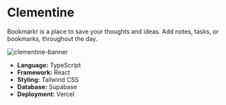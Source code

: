 # Clementine

Bookmarkr is a place to save your thoughts and ideas. Add notes, tasks, or bookmarks, throughout the day.

![clementine-banner](https://user-images.githubusercontent.com/63880429/155400130-dfea9d54-8443-4a5e-971b-8602c0fccb05.png)

- **Language:** TypeScript
- **Framework:** React
- **Styling:** Tailwind CSS
- **Database:** Supabase
- **Deployment:** Vercel
